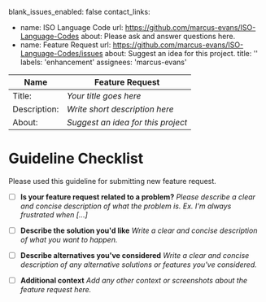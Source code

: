 blank_issues_enabled: false
contact_links:
  - name: ISO Language Code
    url: https://github.com/marcus-evans/ISO-Language-Codes
    about: Please ask and answer questions here.
  - name: Feature Request
    url: https://github.com/marcus-evans/ISO-Language-Codes/issues
    about: Suggest an idea for this project.
    title: ''
    labels: 'enhancement'
    assignees: 'marcus-evans'

Name | Feature Request
---- | ---------------
Title: | *Your title goes here*
Description: | *Write short description here*
About: | *Suggest an idea for this project*

# Guideline Checklist
Please used this guideline for submitting new feature request.

- [ ] **Is your feature request related to a problem?**
*Please describe a clear and concise description of what the problem is. Ex. I'm always frustrated when [...]*
- [ ] **Describe the solution you'd like**
*Write a clear and concise description of what you want to happen.*
- [ ] **Describe alternatives you've considered**
*Write a clear and concise description of any alternative solutions or features you've considered.*
- [ ] **Additional context**
*Add any other context or screenshots about the feature request here.*

